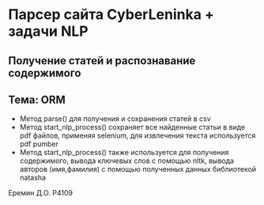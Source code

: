 # Парсер сайта CyberLeninka + задачи NLP
## Получение статей и распознавание содержимого
## Тема: ORM

- Метод parse() для получения и сохранения статей в csv
- Метод start_nlp_process() сохраняет все найденные статьи в виде pdf файлов, применяя selenium, для извлечения текста используется pdf pumber
- Метод start_nlp_process() также используется для получения содержимого, вывода ключевых слов с помощью nltk, вывода авторов (имя,фамилия) с помощью полученных данных библиотекой natasha

Еремин Д.О. P4109